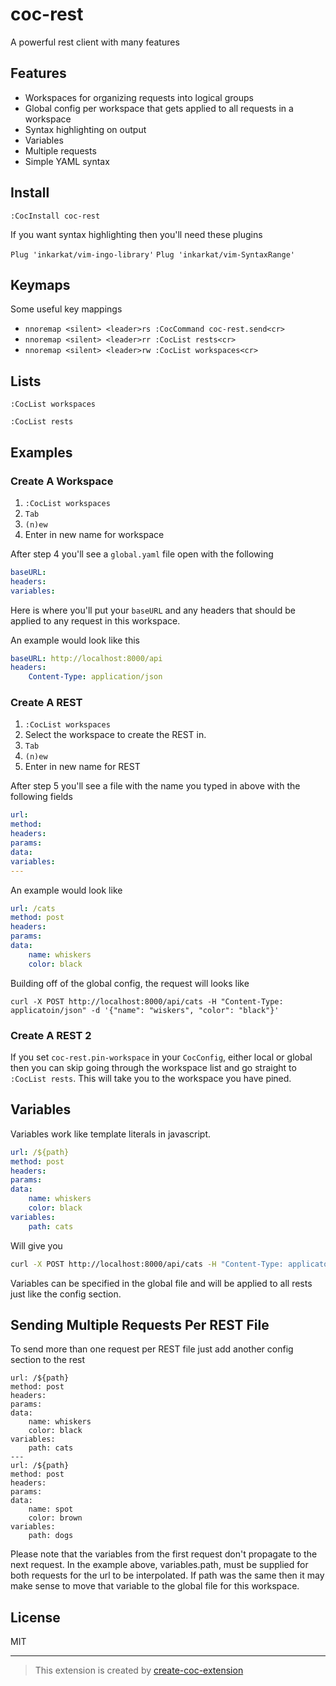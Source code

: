# coc-rest

A powerful rest client with many features

## Features

* Workspaces for organizing requests into logical groups
* Global config per workspace that gets applied to all requests in a workspace
* Syntax highlighting on output
* Variables
* Multiple requests 
* Simple YAML syntax

## Install

`:CocInstall coc-rest`

If you want syntax highlighting then you'll need these plugins 

`Plug 'inkarkat/vim-ingo-library'`
`Plug 'inkarkat/vim-SyntaxRange'`

## Keymaps

Some useful key mappings

* `nnoremap <silent> <leader>rs :CocCommand coc-rest.send<cr>`
* `nnoremap <silent> <leader>rr :CocList rests<cr>`
* `nnoremap <silent> <leader>rw :CocList workspaces<cr>`

## Lists

`:CocList workspaces`

`:CocList rests`

## Examples

### Create A Workspace

1. `:CocList workspaces`
2. `Tab`
3. `(n)ew`
4. Enter in new name for workspace 

After step 4 you'll see a `global.yaml` file open with the following 

```yaml
baseURL: 
headers:
variables:
```

Here is where you'll put your `baseURL` and any headers that should be applied to any request in this workspace.

An example would look like this
```yaml
baseURL: http://localhost:8000/api
headers:
    Content-Type: application/json
```

### Create A REST

1. `:CocList workspaces`
2. Select the workspace to create the REST in.
3. `Tab`
4. `(n)ew`
5. Enter in new name for REST

After step 5 you'll see a file with the name you typed in above with the following fields

```yaml
url: 
method: 
headers:
params:
data:
variables:
---
```

An example would look like 
```yaml
url: /cats
method: post
headers:
params:
data:
    name: whiskers
    color: black
```

Building off of the global config, the request will looks like

`curl -X POST http://localhost:8000/api/cats -H "Content-Type: applicatoin/json" -d '{"name": "wiskers", "color": "black"}'`

### Create A REST 2

If you set `coc-rest.pin-workspace` in your `CocConfig`, either local or global then you can skip going through the workspace list and go straight to `:CocList rests`.  This will take you to the workspace you have pined.

## Variables

Variables work like template literals in javascript.  
```yaml
url: /${path}
method: post
headers:
params:
data:
    name: whiskers
    color: black
variables:
    path: cats
```

Will give you 

```bash
curl -X POST http://localhost:8000/api/cats -H "Content-Type: applicatoin/json" -d '{"name": "wiskers", "color": "black"}'
```

Variables can be specified in the global file and will be applied to all rests just like the config section.

## Sending Multiple Requests Per REST File

To send more than one request per REST file just add another config section to the rest

```
url: /${path}
method: post
headers:
params:
data:
    name: whiskers
    color: black
variables:
    path: cats
---
url: /${path}
method: post
headers:
params:
data:
    name: spot
    color: brown
variables:
    path: dogs
```

Please note that the variables from the first request don't propagate to the next request. In the example above, variables.path, must be supplied for both requests for the url to be interpolated.  If path was the same then it may make sense to move that variable to the global file for this workspace.

## License

MIT

---

> This extension is created by [create-coc-extension](https://github.com/fannheyward/create-coc-extension)
